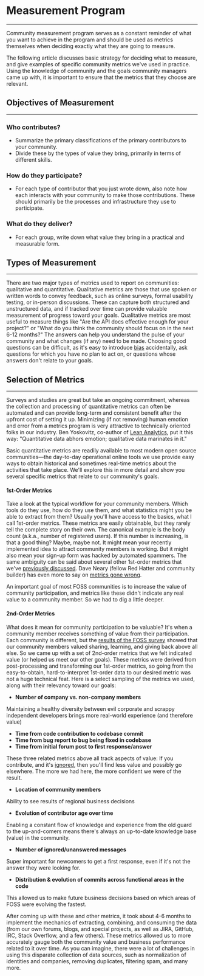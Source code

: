 # Measurement Program

---

Community measurement program serves as a constant reminder of what you want to achieve in the program and should be used as metrics themselves when deciding exactly what they are going to measure.

The following article discusses basic strategy for deciding what to measure, and give examples of specific community metrics we've used in practice. Using the knowledge of community and the goals community managers came up with, it is important to ensure that the metrics that they choose are relevant.

## Objectives of Measurement

---

### **Who contributes?**

* Summarize the primary classifications of the primary contributors to your community.
* Divide these by the types of value they bring, primarily in terms of different skills.

### **How do they participate?**

* For each type of contributor that you just wrote down, also note how each interacts with your community to make those contributions. These should primarily be the processes and infrastructure they use to participate.

### **What do they deliver?**

* For each group, write down what value they bring in a practical and measurable form.

## Types of Measurement

---

There are two major types of metrics used to report on communities: qualitative and quantitative. Qualitative metrics are those that use spoken or written words to convey feedback, such as online surveys, formal usability testing, or in-person discussions. These can capture both structured and unstructured data, and if tracked over time can provide valuable measurement of progress toward your goals. Qualitative metrics are most useful to measure things like "Are the API docs effective enough for your project?" or "What do you think the community should focus on in the next 6-12 months?" The answers can help you understand the pulse of your community and what changes \(if any\) need to be made. Choosing good questions can be difficult, as it's easy to introduce [bias](https://en.wikipedia.org/wiki/Response_bias) accidentally, ask questions for which you have no plan to act on, or questions whose answers don't relate to your goals.

## Selection of Metrics

---

Surveys and studies are great but take an ongoing commitment, whereas the collection and processing of quantitative metrics can often be automated and can provide long-term and consistent benefit after the upfront cost of setting it up. Minimizing \(if not removing\) human emotion and error from a metrics program is very attractive to technically oriented folks in our industry. Ben Yoskovitz, co-author of [Lean Analytics](http://leananalyticsbook.com/), put it this way: "Quantitative data abhors emotion; qualitative data marinates in it."

Basic quantitative metrics are readily available to most modern open source communities—the day-to-day operational online tools we use provide easy ways to obtain historical and sometimes real-time metrics about the activities that take place. We'll explore this in more detail and show you several specific metrics that relate to our community's goals.

#### 1st-Order Metrics

Take a look at the typical workflow for your community members. Which tools do they use, how do they use them, and what statistics might you be able to extract from them? Usually you'll have access to the basics, what I call 1st-order metrics. These metrics are easily obtainable, but they rarely tell the complete story on their own. The canonical example is the body count \(a.k.a., number of registered users\). If this number is increasing, is that a good thing? Maybe, maybe not. It might mean your recently implemented idea to attract community members is working. But it might also mean your sign-up form was hacked by automated spammers. The same ambiguity can be said about several other 1st-order metrics that we've [previously discussed](https://opensource.com/business/16/7/measuring-what-matters). Dave Neary \(fellow Red Hatter and community builder\) has even more to say on [metrics gone wrong](http://community.redhat.com/blog/2014/07/when-metrics-go-wrong/).

An important goal of most FOSS communities is to increase the value of community participation, and metrics like these didn't indicate any real value to a community member. So we had to dig a little deeper.

#### 2nd-Order Metrics

What does it mean for community participation to be valuable? It's when a community member receives something of value from their participation. Each community is different, but the [results of the FOSS survey](http://www.slideshare.net/schtool/liferay-2012-community-survey-summary) showed that our community members valued sharing, learning, and giving back above all else. So we came up with a set of 2nd-order metrics that we felt indicated value \(or helped us meet our other goals\). These metrics were derived from post-processing and transforming our 1st-order metrics, so going from the easy-to-obtain, hard-to-interpret 1st-order data to our desired metric was not a huge technical feat. Here is a select sampling of the metrics we used, along with their relevancy toward our goals:

* **Number of company vs. non-company members**

Maintaining a healthy diversity between evil corporate and scrappy independent developers brings more real-world experience \(and therefore value\)

* **Time from code contribution to codebase commit**
* **Time from bug report to bug being fixed in codebase**
* **Time from initial forum post to first response/answer**

These three related metrics above all track aspects of value: If you contribute, and it's [ignored](https://opensource.com/business/16/6/bad-practice-foss-projects-management), then you'll find less value and possibly go elsewhere. The more we had here, the more confident we were of the result.

* **Location of community members**

Ability to see results of regional business decisions

* **Evolution of contributor age over time**

Enabling a constant flow of knowledge and experience from the old guard to the up-and-comers means there's always an up-to-date knowledge base \(value\) in the community.

* **Number of ignored/unanswered messages**

Super important for newcomers to get a first response, even if it's not the answer they were looking for.

* **Distribution & evolution of commits across functional areas in the code**

This allowed us to make future business decisions based on which areas of FOSS were evolving the fastest.

After coming up with these and other metrics, it took about 4-6 months to implement the mechanics of extracting, combining, and consuming the data \(from our own forums, blogs, and special projects, as well as JIRA, GitHub, IRC, Stack Overflow, and a few others\). These metrics allowed us to more accurately gauge both the community value and business performance related to it over time. As you can imagine, there were a lot of challenges in using this disparate collection of data sources, such as normalization of identities and companies, removing duplicates, filtering spam, and many more.

